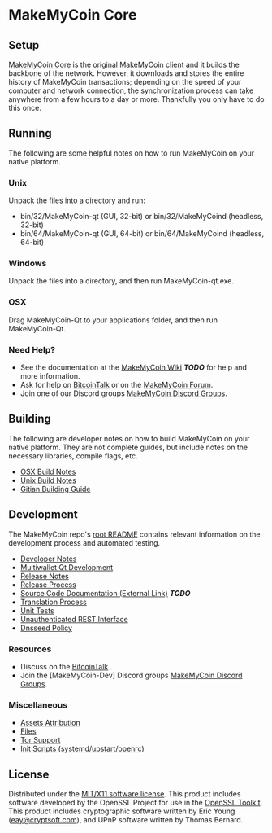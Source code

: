MakeMyCoin Core
=====================

Setup
---------------------
[MakeMyCoin Core](http://MakeMyCoincoin.com) is the original MakeMyCoin client and it builds the backbone of the network. However, it downloads and stores the entire history of MakeMyCoin transactions; depending on the speed of your computer and network connection, the synchronization process can take anywhere from a few hours to a day or more. Thankfully you only have to do this once.

Running
---------------------
The following are some helpful notes on how to run MakeMyCoin on your native platform.

### Unix

Unpack the files into a directory and run:

- bin/32/MakeMyCoin-qt (GUI, 32-bit) or bin/32/MakeMyCoind (headless, 32-bit)
- bin/64/MakeMyCoin-qt (GUI, 64-bit) or bin/64/MakeMyCoind (headless, 64-bit)

### Windows

Unpack the files into a directory, and then run MakeMyCoin-qt.exe.

### OSX

Drag MakeMyCoin-Qt to your applications folder, and then run MakeMyCoin-Qt.

### Need Help?

* See the documentation at the [MakeMyCoin Wiki](https://en.bitcoin.it/wiki/Main_Page) ***TODO***
for help and more information.
* Ask for help on [BitcoinTalk](https://bitcointalk.org/index.php) or on the [MakeMyCoin Forum](http://MakeMyCoincoin.com/).
* Join one of our Discord groups [MakeMyCoin Discord Groups](https://discord.gg/YcnvMqt).

Building
---------------------
The following are developer notes on how to build MakeMyCoin on your native platform. They are not complete guides, but include notes on the necessary libraries, compile flags, etc.

- [OSX Build Notes](build-osx.md)
- [Unix Build Notes](build-unix.md)
- [Gitian Building Guide](gitian-building.md)

Development
---------------------
The MakeMyCoin repo's [root README](https://github.com/eastcoastcrypto/MakeMyCoin/blob/master/README.md) contains relevant information on the development process and automated testing.

- [Developer Notes](developer-notes.md)
- [Multiwallet Qt Development](multiwallet-qt.md)
- [Release Notes](release-notes.md)
- [Release Process](release-process.md)
- [Source Code Documentation (External Link)](https://dev.visucore.com/bitcoin/doxygen/) ***TODO***
- [Translation Process](translation_process.md)
- [Unit Tests](unit-tests.md)
- [Unauthenticated REST Interface](REST-interface.md)
- [Dnsseed Policy](dnsseed-policy.md)

### Resources

* Discuss on the [BitcoinTalk](https://bitcointalk.org/index.php?topic=1262920.0) .
* Join the [MakeMyCoin-Dev] Discord groups [MakeMyCoin Discord Groups](https://discord.gg/YcnvMqt).

### Miscellaneous
- [Assets Attribution](assets-attribution.md)
- [Files](files.md)
- [Tor Support](tor.md)
- [Init Scripts (systemd/upstart/openrc)](init.md)

License
---------------------
Distributed under the [MIT/X11 software license](http://www.opensource.org/licenses/mit-license.php).
This product includes software developed by the OpenSSL Project for use in the [OpenSSL Toolkit](https://www.openssl.org/). This product includes
cryptographic software written by Eric Young ([eay@cryptsoft.com](mailto:eay@cryptsoft.com)), and UPnP software written by Thomas Bernard.
